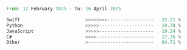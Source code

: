 <!--START_SECTION:Languages-->

```rust
From: 12 February 2025 - To: 16 April 2025

Swift                        >>>>>>>>-----------------   32.21 %
Python                       >>>>>--------------------   19.78 %
JavaScript                   >>>>>--------------------   19.24 %
C#                           >>>>---------------------   17.26 %
Other                        >------------------------   04.71 %
```

<!--END_SECTION:Languages-->
